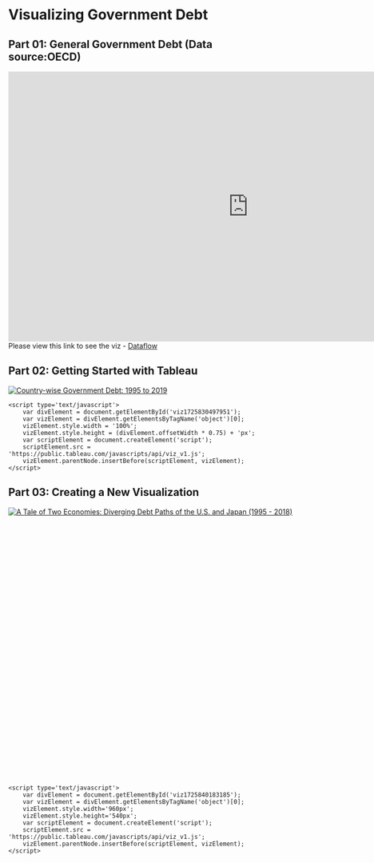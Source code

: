 # Visualizing Government Debt

## Part 01: General Government Debt (Data source:OECD)

<iframe src="https://data-viewer.oecd.org?chartId=d9a1e503-528a-42bc-b50b-3f670aff1254" 
        style="border: none; width: 960px; height: 540px;" 
        allowfullscreen="true">
</iframe>
Please view this link to see the viz - <a rel="noopener noreferrer" href="https://data-viewer.oecd.org?chartId=d9a1e503-528a-42bc-b50b-3f670aff1254" target="_blank">Dataflow</a>

## Part 02: Getting Started with Tableau

<html lang="en">
<head>
    <meta charset="UTF-8">
    <meta name="viewport" content="width=device-width, initial-scale=1.0">
    <title>Government Debt Visualization</title>
</head>
<body>
    <div class='tableauPlaceholder' id='viz1725830497951' style='position: relative'>
        <noscript>
            <a href='#'><img alt='Country-wise Government Debt: 1995 to 2019' src='https://public.tableau.com/static/images/Co/Country-wiseGovernmentDebt1995to2019/Sheet1/1_rss.png' style='border: none' /></a>
        </noscript>
        <object class='tableauViz' style='display:none;'>
            <param name='host_url' value='https%3A%2F%2Fpublic.tableau.com%2F' />
            <param name='embed_code_version' value='3' />
            <param name='site_root' value='' />
            <param name='name' value='Country-wiseGovernmentDebt1995to2019/Sheet1' />
            <param name='tabs' value='no' />
            <param name='toolbar' value='yes' />
            <param name='static_image' value='https://public.tableau.com/static/images/Co/Country-wiseGovernmentDebt1995to2019/Sheet1/1.png' />
            <param name='animate_transition' value='yes' />
            <param name='display_static_image' value='yes' />
            <param name='display_spinner' value='yes' />
            <param name='display_overlay' value='yes' />
            <param name='display_count' value='yes' />
            <param name='language' value='en-US' />
            <param name='filter' value='publish=yes' />
        </object>
    </div>

    <script type='text/javascript'>
        var divElement = document.getElementById('viz1725830497951');
        var vizElement = divElement.getElementsByTagName('object')[0];
        vizElement.style.width = '100%';
        vizElement.style.height = (divElement.offsetWidth * 0.75) + 'px';
        var scriptElement = document.createElement('script');
        scriptElement.src = 'https://public.tableau.com/javascripts/api/viz_v1.js';
        vizElement.parentNode.insertBefore(scriptElement, vizElement);
    </script>
</body>
</html>

## Part 03: Creating a New Visualization

<html lang="en">
<head>
    <meta charset="UTF-8">
    <meta name="viewport" content="width=device-width, initial-scale=1.0">
    <title>Tableau Visualization</title>
</head>
<body>
    <div class='tableauPlaceholder' id='viz1725840183185' style='position: relative; width: 960px; height: 540px;'>
        <noscript>
            <a href='#'>
                <img alt='A Tale of Two Economies: Diverging Debt Paths of the U.S. and Japan (1995 - 2018)' 
                     src='https://public.tableau.com/static/images/Di/DivergingDebtPaths-USAandJapan/Sheet1/1_rss.png' 
                     style='border: none' />
            </a>
        </noscript>
        <object class='tableauViz' style='display:none;'>
            <param name='host_url' value='https%3A%2F%2Fpublic.tableau.com%2F' /> 
            <param name='embed_code_version' value='3' /> 
            <param name='name' value='DivergingDebtPaths-USAandJapan&#47;Sheet1' />
            <param name='tabs' value='no' />
            <param name='toolbar' value='yes' />
            <param name='static_image' value='https://public.tableau.com/static/images/Di/DivergingDebtPaths-USAandJapan/Sheet1/1.png' />
            <param name='animate_transition' value='yes' />
            <param name='display_static_image' value='yes' />
            <param name='display_spinner' value='yes' />
            <param name='display_overlay' value='yes' />
            <param name='display_count' value='yes' />
            <param name='language' value='en-US' />
            <param name='filter' value='publish=yes' />
        </object>
    </div>

    <script type='text/javascript'>
        var divElement = document.getElementById('viz1725840183185');
        var vizElement = divElement.getElementsByTagName('object')[0];
        vizElement.style.width='960px';
        vizElement.style.height='540px';
        var scriptElement = document.createElement('script');
        scriptElement.src = 'https://public.tableau.com/javascripts/api/viz_v1.js';
        vizElement.parentNode.insertBefore(scriptElement, vizElement);
    </script>
</body>
</html>
